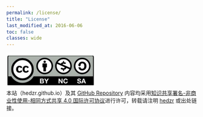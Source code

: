 ```yaml
---
permalink: /license/
title: "License"
last_modified_at: 2016-06-06
toc: false
classes: wide
---
```



<a rel="license" href="//creativecommons.org/licenses/by-nc-sa/4.0/" target="_blank"><img alt="知识共享许可协议" style="border-width:0; width: 234px" src="/assets/images/cc4.jpg" wisrc-original="https://i.creativecommons.org/l/by-nc-sa/4.0/88x31.png" /></a> <br>本站（hedzr.github.io）及其 [GitHub Repository](https://github.com/hedzr/hedzr.github.io) 内容均采用<a rel="license" href="http://creativecommons.org/licenses/by-nc-sa/4.0/">知识共享署名-非商业性使用-相同方式共享 4.0 国际许可协议</a>进行许可，转载请注明 <a href="mailto:hedzrz@gmail.com">hedzr</a> 或出处链接。